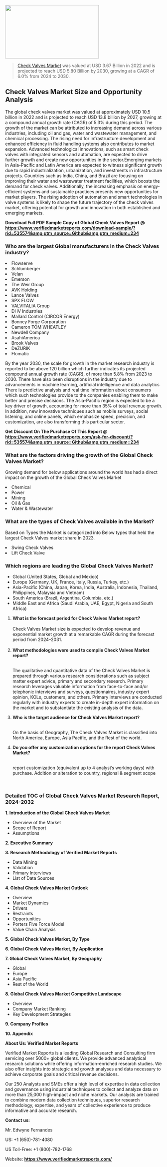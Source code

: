 <img src="https://ffe5etoiles.com/wp-content/uploads/2024/12/MST1-300x171.png" alt="" width="300" height="171" class="alignnone size-medium wp-image-20088" /><blockquote><p><p><a href="https://www.verifiedmarketreports.com/download-sample/?rid=535574&utm_source=Github&utm_medium=234" target="_blank">Check Valves Market</a> was valued at USD 3.67 Billion in 2022 and is projected to reach USD 5.80 Billion by 2030, growing at a CAGR of 6.0% from 2024 to 2030.</p></blockquote><p><h2>Check Valves Market Size and Opportunity Analysis</h2>The global check valves market was valued at approximately USD 10.5 billion in 2022 and is projected to reach USD 13.8 billion by 2027, growing at a compound annual growth rate (CAGR) of 5.3% during this period. The growth of the market can be attributed to increasing demand across various industries, including oil and gas, water and wastewater management, and chemical processing. The rising need for infrastructure development and enhanced efficiency in fluid handling systems also contributes to market expansion. Advanced technological innovations, such as smart check valves with integrated sensors and automation, are expected to drive further growth and create new opportunities in the sector.Emerging markets in Asia-Pacific and Latin America are expected to witness significant growth due to rapid industrialization, urbanization, and investments in infrastructure projects. Countries such as India, China, and Brazil are focusing on improving their water and wastewater treatment facilities, which boosts the demand for check valves. Additionally, the increasing emphasis on energy-efficient systems and sustainable practices presents new opportunities for market players. The rising adoption of automation and smart technologies in valve systems is likely to shape the future trajectory of the check valves market, offering potential for growth and innovation in both established and emerging markets.</p><p class=""><strong>Download Full PDF Sample Copy of Global Check Valves Report @ <a href="https://www.verifiedmarketreports.com/download-sample/?rid=535574&amp;utm_source=Github&amp;utm_medium=234" target="_blank">https://www.verifiedmarketreports.com/download-sample/?rid=535574&amp;utm_source=Github&amp;utm_medium=234</a></strong></p><h3 id="" class="">Who are the largest Global manufacturers in the Check Valves industry?</h3><p><li>Flowserve</li><li> Schlumberger</li><li> Velan</li><li> Emerson</li><li> The Weir Group</li><li> AVK Holding</li><li> Lance Valves</li><li> SPX FLOW</li><li> VALVITALIA Group</li><li> DHV Industries</li><li> Mallard Control (CIRCOR Energy)</li><li> Bonney Forge Corporation</li><li> Cameron TOM WHEATLEY</li><li> Newdell Company</li><li> AsahiAmerica</li><li> Brook Valves</li><li> DeZURIK</li><li> Flomatic</li></p><div class=""><div class="" dir="" data-message-author-role="" data-message-id="" data-message-model-slug=""><div class=""><div class=""><div class=""><div class="" dir="" data-message-author-role="" data-message-id="" data-message-model-slug=""><div class=""><div class=""><p>By the year 2030, the scale for growth in the market research industry is reported to be above 120 billion which further indicates its projected compound annual growth rate (CAGR), of more than 5.8% from 2023 to 2030. There have also been disruptions in the industry due to advancements in machine learning, artificial intelligence and data analytics There is predictive analysis and real time information about consumers which such technologies provide to the companies enabling them to make better and precise decisions. The Asia-Pacific region is expected to be a key driver of growth, accounting for more than 35% of total revenue growth. In addition, new innovative techniques such as mobile surveys, social listening, and online panels, which emphasize speed, precision, and customization, are also transforming this particular sector.</p><p><strong>Get Discount On The Purchase Of This Report @&nbsp; <a href="https://www.verifiedmarketreports.com/ask-for-discount/?rid=535574&amp;utm_source=Github&amp;utm_medium=234" target="_blank">https://www.verifiedmarketreports.com/ask-for-discount/?rid=535574&amp;utm_source=Github&amp;utm_medium=234</a></strong></p></div></div></div></div></div></div></div></div><h3 id="" class="">What are the factors driving the growth of the Global Check Valves Market?</h3><p id="" class="">Growing demand for below applications around the world has had a direct impact on the growth of the Global Check Valves Market</p><p id="" class=""><li>Chemical</li><li> Power</li><li> Mining</li><li> Oil & Gas</li><li> Water & Wastewater</li></p><h3 id="" class="">What are the types of Check Valves available in the Market?</h3><p id="" class="">Based on Types the Market is categorized into Below types that held the largest Check Valves market share In 2023.</p><p id="" class=""><li>Swing Check Valves</li><li> Lift Check Valve</li></p><h3 id="" class="">Which regions are leading the Global Check Valves Market?</h3><ul><li>Global (United States, Global and Mexico)</li><li>Europe (Germany, UK, France, Italy, Russia, Turkey, etc.)</li><li>Asia-Pacific (China, Japan, Korea, India, Australia, Indonesia, Thailand, Philippines, Malaysia and Vietnam)</li><li>South America (Brazil, Argentina, Columbia, etc.)</li><li>Middle East and Africa (Saudi Arabia, UAE, Egypt, Nigeria and South Africa)</li></ul><p><ol><li><strong>What is the forecast period for Check Valves Market report?<br /></strong><br /><span data-sheets-root="1" data-sheets-value="{&quot;1&quot;:2,&quot;2&quot;:&quot;XXXX size is expected to develop revenue and exponential market growth at a remarkable CAGR during the forecast period from 2024&ndash;2030.&quot;}" data-sheets-userformat="{&quot;2&quot;:12674,&quot;4&quot;:{&quot;1&quot;:2,&quot;2&quot;:16776960},&quot;10&quot;:2,&quot;11&quot;:0,&quot;15&quot;:&quot;Arial&quot;,&quot;16&quot;:12}">Check Valves Market size is expected to develop revenue and exponential market growth at a remarkable CAGR during the forecast period from 2024&ndash;2031.</span><br /><br /></li><li><strong>What methodologies were used to compile Check Valves Market report?<br /><br /></strong><p>The qualitative and quantitative data of the&nbsp;Check Valves Market is prepared through various research considerations such as subject matter expert advice, primary and secondary research. Primary research leverages valuable information from face-to-face and/or telephonic interviews and surveys, questionnaires, industry expert opinion, KOLs, customers, and others. Primary interviews are conducted regularly with industry experts to create in-depth expert information on the market and to substantiate the existing analysis of the data.&nbsp;</p></li><li><strong>Who is the target audience for Check Valves Market report?<br /><br /></strong><p>On the basis of Geography, The&nbsp;Check Valves Market is classified into North America, Europe, Asia Pacific, and the Rest of the world.</p></li><li><strong>Do you offer any customization options for the report Check Valves Market?<br /><br /></strong><p>report customization (equivalent up to 4 analyst&rsquo;s working days) with purchase. Addition or alteration to country, regional &amp; segment scope</p><p>&nbsp;</p></li></ol></p><h3 id="" class="">Detailed TOC of Global Check Valves Market Research Report, 2024-2032</h3><p id="" class=""><strong>1. Introduction of the Global Check Valves Market</strong></p><ul><li>Overview of the Market</li><li>Scope of Report</li><li>Assumptions</li></ul><p id="" class=""><strong>2. Executive Summary</strong></p><p id="" class=""><strong>3. Research Methodology of&nbsp;Verified Market Reports</strong></p><ul><li>Data Mining</li><li>Validation</li><li>Primary Interviews</li><li>List of Data Sources</li></ul><p id="" class=""><strong>4. Global Check Valves Market Outlook</strong></p><ul><li>Overview</li><li>Market Dynamics</li><li>Drivers</li><li>Restraints</li><li>Opportunities</li><li>Porters Five Force Model</li><li>Value Chain Analysis</li></ul><p id="" class=""><strong>5. Global Check Valves Market, By&nbsp;Type</strong></p><p id="" class=""><strong>6. Global Check Valves Market, By Application</strong></p><p id="" class=""><strong>7. Global Check Valves Market, By Geography</strong></p><ul><li>Global</li><li>Europe</li><li>Asia Pacific</li><li>Rest of the World</li></ul><p id="" class=""><strong>8. Global Check Valves Market Competitive Landscape</strong></p><ul><li>Overview</li><li>Company Market Ranking</li><li>Key Development Strategies</li></ul><p id="" class=""><strong>9. Company Profiles</strong></p><p id="" class=""><strong>10. Appendix</strong></p><p id="" class=""><strong>About Us: Verified Market Reports</strong></p><p id="" class="">Verified Market Reports is a leading Global Research and Consulting firm servicing over 5000+ global clients. We provide advanced analytical research solutions while offering information-enriched research studies. We also offer insights into strategic and growth analyses and data necessary to achieve corporate goals and critical revenue decisions.</p><p id="" class="">Our 250 Analysts and SMEs offer a high level of expertise in data collection and governance using industrial techniques to collect and analyze data on more than 25,000 high-impact and niche markets. Our analysts are trained to combine modern data collection techniques, superior research methodology, expertise, and years of collective experience to produce informative and accurate research.</p><p id="" class=""><strong>Contact us:</strong></p><p id="" class="">Mr. Edwyne Fernandes</p><p id="" class="">US: +1 (650)-781-4080</p><p id="" class="">US Toll-Free: +1 (800)-782-1768</p><p id="" class="">Website: <a target="" data-test-app-aware-link=""><strong>https://www.verifiedmarketreports.com/</strong></a></p>
